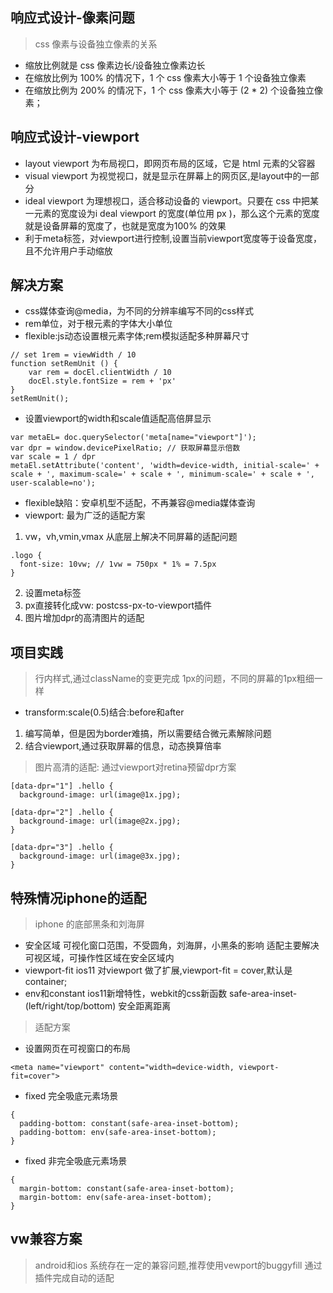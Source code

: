## 响应式设计-像素问题
> css 像素与设备独立像素的关系
+ 缩放比例就是 css 像素边长/设备独立像素边长
+ 在缩放比例为 100% 的情况下，1 个 css 像素大小等于 1 个设备独立像素
+ 在缩放比例为 200% 的情况下，1 个 css 像素大小等于 (2 * 2) 个设备独立像素；

## 响应式设计-viewport
+ layout viewport 为布局视口，即网页布局的区域，它是 html 元素的父容器
+ visual viewport 为视觉视口，就是显示在屏幕上的网页区,是layout中的一部分
+ ideal viewport 为理想视口，适合移动设备的 viewport。只要在 css 中把某一元素的宽度设为i deal viewport 的宽度(单位用 px )，那么这个元素的宽度就是设备屏幕的宽度了，也就是宽度为100% 的效果
+ 利于meta标签，对viewport进行控制,设置当前viewport宽度等于设备宽度，且不允许用户手动缩放

## 解决方案
+ css媒体查询@media，为不同的分辨率编写不同的css样式
+ rem单位，对于根元素的字体大小单位
+ flexible:js动态设置根元素字体;rem模拟适配多种屏幕尺寸
```
// set 1rem = viewWidth / 10
function setRemUnit () {
    var rem = docEl.clientWidth / 10
    docEl.style.fontSize = rem + 'px'
}
setRemUnit();
```

+ 设置viewport的width和scale值适配高倍屏显示
```
var metaEL= doc.querySelector('meta[name="viewport"]');
var dpr = window.devicePixelRatio; // 获取屏幕显示倍数
var scale = 1 / dpr
metaEl.setAttribute('content', 'width=device-width, initial-scale=' + scale + ', maximum-scale=' + scale + ', minimum-scale=' + scale + ', user-scalable=no'); 
```

+ flexible缺陷：安卓机型不适配，不再兼容@media媒体查询
+ viewport: 最为广泛的适配方案
1. vw，vh,vmin,vmax 从底层上解决不同屏幕的适配问题
```
.logo {
  font-size: 10vw; // 1vw = 750px * 1% = 7.5px
}
```
2. 设置meta标签
3. px直接转化成vw: postcss-px-to-viewport插件
4. 图片增加dpr的高清图片的适配

## 项目实践
>行内样式,通过className的变更完成
> 1px的问题，不同的屏幕的1px粗细一样
+ transform:scale(0.5)结合:before和after
1. 编写简单，但是因为border难搞，所以需要结合微元素解除问题
2. 结合viewport,通过获取屏幕的信息，动态换算倍率
> 图片高清的适配: 通过viewport对retina预留dpr方案
```
[data-dpr="1"] .hello {
  background-image: url(image@1x.jpg);

[data-dpr="2"] .hello {
  background-image: url(image@2x.jpg);
}
  
[data-dpr="3"] .hello {
  background-image: url(image@3x.jpg);
}
```
## 特殊情况iphone的适配
> iphone 的底部黑条和刘海屏
+ 安全区域
    可视化窗口范围，不受圆角，刘海屏，小黑条的影响
    适配主要解决可视区域，可操作性区域在安全区域内
+ viewport-fit
    ios11 对viewport 做了扩展,viewport-fit = cover,默认是container;
+ env和constant
    ios11新增特性，webkit的css新函数
    safe-area-inset-(left/right/top/bottom) 安全距离距离
> 适配方案
+ 设置网页在可视窗口的布局
```
<meta name="viewport" content="width=device-width, viewport-fit=cover">
```
+ fixed 完全吸底元素场景
```
{
  padding-bottom: constant(safe-area-inset-bottom);
  padding-bottom: env(safe-area-inset-bottom);
}
```
+ fixed 非完全吸底元素场景
```
{
  margin-bottom: constant(safe-area-inset-bottom);
  margin-bottom: env(safe-area-inset-bottom);
}
```
## vw兼容方案
> android和ios 系统存在一定的兼容问题,推荐使用vewport的buggyfill 通过插件完成自动的适配